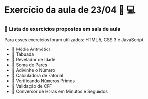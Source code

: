 <h1>Exercício da aula de 23/04 🩷 💻</h1>
<h3> 📖 Lista de exercícios propostos em sala de aula </h3>
<p>Para esses exercícios foram utilizados: HTML 5, CSS 3 e JavaScript</p>
<ul>
  <li> 🖤 Média Aritmética </li>
  <li> 🩷 Tabuada </li>
  <li> 🖤 Revelador de Idade</li>
  <li> 🩷 Soma de Pares</li>
  <li> 🖤 Adivinhe o Número</li>
  <li> 🩷 Calculadora de Fatorial</li>
  <li> 🖤 Verificando Números Primos</li>
  <li> 🩷 Validação de CPF</li>
  <li> 🖤 Conversor de Horas em Minutos e Segundos</li>
</ul>
